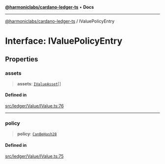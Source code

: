[**@harmoniclabs/cardano-ledger-ts**](../README.md) • **Docs**

***

[@harmoniclabs/cardano-ledger-ts](../globals.md) / IValuePolicyEntry

# Interface: IValuePolicyEntry

## Properties

### assets

> **assets**: [`IValueAsset`](../type-aliases/IValueAsset.md)[]

#### Defined in

[src/ledger/Value/IValue.ts:76](https://github.com/HarmonicLabs/cardano-ledger-ts/blob/94dd590ffe94133126b0d8d49920fc7b002e1975/src/ledger/Value/IValue.ts#L76)

***

### policy

> **policy**: [`CanBeHash28`](../type-aliases/CanBeHash28.md)

#### Defined in

[src/ledger/Value/IValue.ts:75](https://github.com/HarmonicLabs/cardano-ledger-ts/blob/94dd590ffe94133126b0d8d49920fc7b002e1975/src/ledger/Value/IValue.ts#L75)
